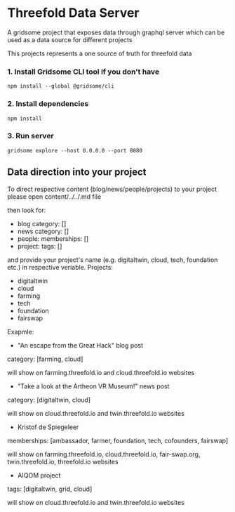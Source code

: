 # Threefold Data Server

A gridsome project that exposes data through graphql server which can be used as a data source
for different projects

This projects represents a one source of truth for threefold data


### 1. Install Gridsome CLI tool if you don't have

`npm install --global @gridsome/cli`

### 2. Install dependencies

`npm install`

### 3. Run server

`gridsome explore --host 0.0.0.0 --port 8080`


## Data direction into your project

To direct respective content (blog/news/people/projects) to your project please open 
content/../../.md file

then look for:
- blog
category: []
- news
category: []
- people:
memberships: []
- project:
tags: []

and provide your project's name (e.g. digitaltwin, cloud, tech, foundation etc.) in respective veriable.
Projects: 
- digitaltwin
- cloud
- farming
- tech
- foundation
- fairswap

Exapmle:

- "An escape from the Great Hack" blog post

category: [farming, cloud]

will show on farming.threefold.io and cloud.threefold.io websites

- "Take a look at the Artheon VR Museum!" news post

category: [digitaltwin, cloud]

will show on cloud.threefold.io and twin.threefold.io websites

- Kristof de Spiegeleer

memberships: [ambassador, farmer, foundation, tech, cofounders, fairswap]

will show on farming.threefold.io, cloud.threefold.io, fair-swap.org, twin.threefold.io, threefold.io websites

- AIQOM project

tags: [digitaltwin, grid, cloud]

will show on cloud.threefold.io and twin.threefold.io websites



